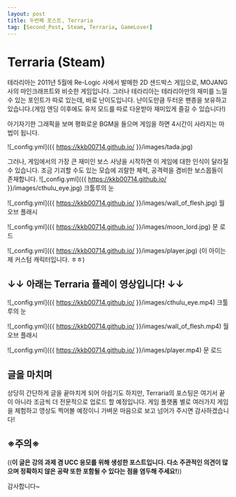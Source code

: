 ```yaml
---
layout: post
title: 두번째 포스트, Terraria
tag: [Second_Post, Steam, Terraria, GameLover]
---
```


# Terraria (Steam)
테라리아는 2011년 5월에 Re-Logic 사에서 발매한 2D 샌드박스 게임으로, MOJANG사의 마인크래프트와 비슷한 게임입니다.
그러나 테라리아는 테라리아만의 재미를 느낄 수 있는 포인트가 따로 있는데, 바로 난이도입니다.
난이도만큼 두터운 팬층을 보유하고 있습니다.(게임 엔딩 이후에도 유저 모드를 따로 다운받아 재미있게 즐길 수 있습니다!)

아기자기한 그래픽을 보며 평화로운 BGM을 들으며 게임을 하면 4시간이 사라지는 마법이 됩니다. 

![_config.yml]({{ https://kkb00714.github.io/ }}/images/tada.jpg)

그러나, 게임에서의 가장 큰 재미인 보스 사냥을 시작하면 이 게임에 대한 인식이 달라질 수 있습니다. 
조금 기괴할 수도 있는 모습에 괴랄한 체력, 공격력을 겸비한 보스몹들이 존재합니다.
![_config.yml]({{ https://kkb00714.github.io/ }}/images/cthulu_eye.jpg)
크툴루의 눈

![_config.yml]({{ https://kkb00714.github.io/ }}/images/wall_of_flesh.jpg)
월 오브 플래시 

![_config.yml]({{ https://kkb00714.github.io/ }}/images/moon_lord.jpg)
문 로드

![_config.yml]({{ https://kkb00714.github.io/ }}/images/player.jpg)
(이 아이는 제 커스텀 캐릭터입니다. ㅎㅎ)


## ↓↓ 아래는 Terraria 플레이 영상입니다! ↓↓


![_config.yml]({{ https://kkb00714.github.io/ }}/images/cthulu_eye.mp4)
크툴루의 눈

![_config.yml]({{ https://kkb00714.github.io/ }}/images/wall_of_flesh.mp4)
월 오브 플래시

![_config.yml]({{ https://kkb00714.github.io/ }}/images/player.mp4)
문 로드

## 글을 마치며
상당히 간단하게 글을 끝마치게 되어 아쉽기도 하지만, Terraria의 포스팅은 여기서 끝이 아니라 조금씩 더 전문적으로 업로드 할 예정입니다.
게임 플랫폼 별로 여러가지 게임을 체험하고 영상도 찍어볼 예정이니 가벼운 마음으로 보고 넘어가 주시면 감사하겠습니다!

## ※주의※
((__이 글은 강의 과제 겸 UCC 응모를 위해 생성한 포스트입니다. 
다소 주관적인 의견이 많으며 정확하지 않은 공략 또한 포함될 수 있다는 점을 염두해 주세요!__))

감사합니다~
